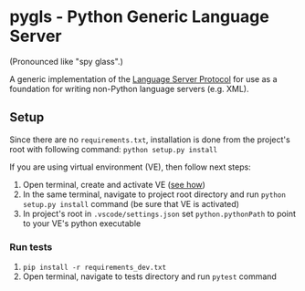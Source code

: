 # pygls - Python Generic Language Server

(Pronounced like "spy glass".)

A generic implementation of the [Language Server Protocol][1] for use as a foundation for writing non-Python language servers (e.g. XML).

[1]: https://microsoft.github.io/language-server-protocol/

## Setup

Since there are no `requirements.txt`, installation is done from the project's root with following command:
`python setup.py install`

If you are using virtual environment (VE), then follow next steps:

1. Open terminal, create and activate VE ([see how](https://docs.python.org/3/tutorial/venv.html))
2. In the same terminal, navigate to project root directory and run `python setup.py install` command (be sure that VE is activated)
3. In project's root in `.vscode/settings.json` set `python.pythonPath` to point to your VE's python executable

### Run tests

1. `pip install -r requirements_dev.txt`
2. Open terminal, navigate to tests directory and run `pytest` command
